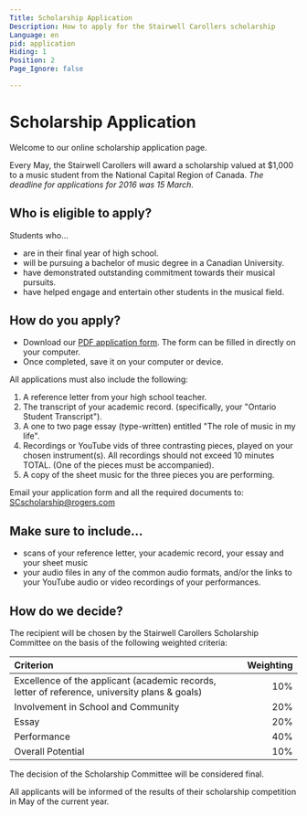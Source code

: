 ```yaml
---
Title: Scholarship Application
Description: How to apply for the Stairwell Carollers scholarship 
Language: en
pid: application
Hiding: 1
Position: 2
Page_Ignore: false

---
```

# Scholarship Application

Welcome to our online scholarship application page. 

Every May, the Stairwell Carollers will award a scholarship valued at
$1,000 to a music student from the National Capital Region of Canada. *The deadline for applications for 2016 was 15 March.*

## Who is eligible to apply? 
Students who…

* are in their final year of high school. 
* will be pursuing a bachelor of music degree in a Canadian University.
* have demonstrated outstanding commitment towards their musical pursuits.
* have helped engage and entertain other students in the musical field.

## How do you apply?
* Download our [PDF application form](%base_url%/Assets/APPLICATION%20FORM-en.pdf). The form can be filled in directly on your computer.    
* Once completed, save it on your computer or device. 

All applications must also include the following:

1. A reference letter from your high school teacher.
2. The transcript of your academic record. (specifically, your "Ontario Student Transcript").
3.  A one to two page essay (type-written) entitled "The role of music in my life".
4.  Recordings or YouTube vids of three contrasting pieces, played on your chosen instrument(s). All recordings should not exceed 10 minutes TOTAL. (One of the pieces must be accompanied).
5.  A copy of the sheet music for the three pieces you are performing. 

Email your application form and all the required documents to: [SCscholarship@rogers.com](SCscholarship@rogers.com) 

## Make sure to include...
* scans of your reference letter, your academic record, your essay and your sheet music
* your audio files in any of the common audio formats, and/or the links to your YouTube audio or video recordings of your performances.

## How do we decide?
The recipient will be chosen by the Stairwell Carollers Scholarship Committee on the basis of the following weighted criteria: 

Criterion | Weighting
:--------------|-------------:
Excellence of the applicant (academic records, letter of reference, university plans & goals) | 10%
Involvement in School and Community	 | 20%
Essay	| 20%
Performance	| 40%
Overall Potential | 10%

The decision of the Scholarship Committee will be considered final.

All applicants will be informed of the results of their scholarship competition in May of the current year.


